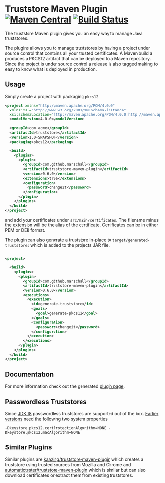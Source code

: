 Truststore Maven Plugin [![Maven Central](https://maven-badges.herokuapp.com/maven-central/com.github.marschall/truststore-maven-plugin/badge.svg)](https://maven-badges.herokuapp.com/maven-central/com.github.marschall/truststore-maven-plugin) [![Build Status](https://travis-ci.org/marschall/truststore-maven-plugin.svg?branch=master)](https://travis-ci.org/marschall/truststore-maven-plugin)
=======================

The truststore Maven plugin gives you an easy way to manage Java truststores.

The plugins allows you to manage truststores by having a project under source control that contains all your trusted certificates. A Maven build a produces a PKCS12 artifact that can be deployed to a Maven repository. Since the project is under source control a release is also tagged making to easy to know what is deployed in production.

Usage
-----

Simply create a project with packaging `pkcs12`


```xml
<project xmlns="http://maven.apache.org/POM/4.0.0"
  xmlns:xsi="http://www.w3.org/2001/XMLSchema-instance"
  xsi:schemaLocation="http://maven.apache.org/POM/4.0.0 http://maven.apache.org/xsd/maven-4.0.0.xsd">
  <modelVersion>4.0.0</modelVersion>

  <groupId>com.acme</groupId>
  <artifactId>truststore</artifactId>
  <version>1.0-SNAPSHOT</version>
  <packaging>pkcs12</packaging>

  <build>
    <plugins>
      <plugin>
        <groupId>com.github.marschall</groupId>
        <artifactId>truststore-maven-plugin</artifactId>
        <version>0.6.0</version>
        <extensions>true</extensions>
        <configuration>
          <password>changeit</password>
        </configuration>
      </plugin>
    </plugins>
  </build>
</project>

```

and add your certificates under `src/main/certificates`. The filename minus the extension will be the alias of the certificate. Certificates can be in either PEM or DER format.

The plugin can also generate a truststore in-place to `target/generated-truststores` which is added to the projects JAR file.

```xml

<project>

  <build>
    <plugins>
      <plugin>
        <groupId>com.github.marschall</groupId>
        <artifactId>truststore-maven-plugin</artifactId>
        <version>0.6.0</version>
        <executions>
          <execution>
            <id>generate-truststore</id>
            <goals>
              <goal>generate-pkcs12</goal>
            </goals>
            <configuration>
              <password>changeit</password>
            </configuration>
          </execution>
        </executions>
      </plugin>
    </plugins>
  </build>
</project>
```

Documentation
-------------

For more information check out the generated [plugin page](https://marschall.github.io/truststore-maven-plugin/).

Passwordless Truststores
------------------------

Since [JDK 18](https://bugs.openjdk.org/browse/JDK-8274862) passwordless truststores are supported out of the box. [Earlier versions](https://bugs.openjdk.org/browse/JDK-8076190) need the following two system properties

```
-Dkeystore.pkcs12.certProtectionAlgorithm=NONE -Dkeystore.pkcs12.macAlgorithm=NONE
```

Similar Plugins
---------------

Similar plugins are [kaazing/truststore-maven-plugin](https://github.com/kaazing/truststore-maven-plugin) which creates a truststore using trusted sources from Mozilla and Chrome and [automatictester/truststore-maven-plugin](https://github.com/automatictester/truststore-maven-plugin) which is similar but can also download certificates or extract them from existing truststores.

